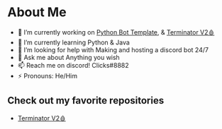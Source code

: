 
# About Me
- 🔭 I’m currently working on [Python Bot Template](https://github.com/TopStop5/Python-Discord-Bot-Template), & [Terminator V2🩸](https://github.com/TopStop5/Terminator)
- 🌱 I’m currently learning Python & Java
- 🤔 I’m looking for help with Making and hosting a discord bot 24/7
- 💬 Ask me about Anything you wish
- 📫 Reach me on discord! Clicks#8882
- ⚡ Pronouns: He/Him

## Check out my favorite repositories

* [Terminator V2🩸](https://github.com/TopStop5/Terminator)
